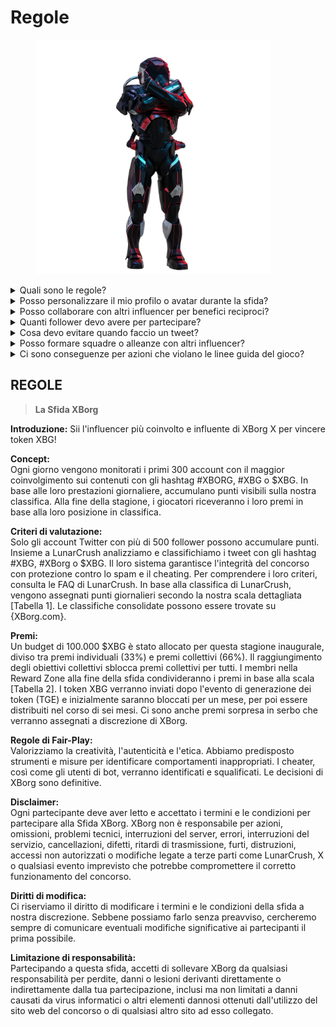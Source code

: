 # Regole

<figure><img src="../../.gitbook/assets/Prometheus.png" alt="" width="375"><figcaption></figcaption></figure>

<details>

<summary>Quali sono le regole?</summary>

Si prega di [scorrere verso il basso](rules-test.md#rules). Si prega di notare che sono integrate dai Termini e Condizioni a cui ogni partecipante accetta.

</details>

<details>

<summary>Posso personalizzare il mio profilo o avatar durante la sfida?</summary>

La personalizzazione del profilo o avatar su XBorg.gg o Twitter durante il gioco non influisce sui dati raccolti tramite LunarCrush. I dati sono collegati al tuo nome utente Twitter e non all'immagine del profilo.

</details>

<details>

<summary>Posso collaborare con altri influencer per benefici reciproci?</summary>

Assolutamente, collaborare con altri influencer può migliorare significativamente l'interazione dei tuoi tweet e amplificare la visibilità del nostro progetto. Finché queste collaborazioni rispettano le linee guida, sono incoraggiate.

</details>

<details>

<summary>Quanti follower devo avere per partecipare?</summary>

La sfida è aperta a tutti, ma i tuoi punti saranno conteggiati solo se hai almeno 500 follower su Twitter.

</details>

<details>

<summary>Cosa devo evitare quando faccio un tweet?</summary>

Sono presi in considerazione diversi fattori per identificare lo spam: parole ripetute, hashtag non pertinenti e termini vietati come "Giveaways", "Airdrops" e "Sweepstakes". Per ulteriori informazioni, visita: [https://lunarcrush.com/faq/how-does-lunarcrush-recognize-spam](https://lunarcrush.com/faq/how-does-lunarcrush-recognize-spam)

</details>

<details>

<summary>Posso formare squadre o alleanze con altri influencer?</summary>

Assolutamente, collaborare con altri influencer può migliorare significativamente l'interazione dei tuoi tweet e amplificare la visibilità del nostro progetto. Finché queste collaborazioni rispettano le linee guida, sono incoraggiate.

</details>

<details>

<summary>Ci sono conseguenze per azioni che violano le linee guida del gioco?</summary>

LunarCrush dispone di sistemi automatizzati per rilevare diversi tipi di comportamenti scorretti. Una volta rilevati, LunarCrush non ti riconoscerà più come influencer, con conseguente cessazione dell'accumulo dei punti. Se necessario, potresti anche essere squalificato dal concorso, perdendo così l'eligibilità per richiedere premi.

</details>



## **REGOLE**

> **La Sfida XBorg**

**Introduzione:** Sii l'influencer più coinvolto e influente di XBorg X per vincere token XBG!&#x20;

**Concept:** \
Ogni giorno vengono monitorati i primi 300 account con il maggior coinvolgimento sui contenuti con gli hashtag #XBORG, #XBG o $XBG. In base alle loro prestazioni giornaliere, accumulano punti visibili sulla nostra classifica. Alla fine della stagione, i giocatori riceveranno i loro premi in base alla loro posizione in classifica.&#x20;

**Criteri di valutazione:** \
Solo gli account Twitter con più di 500 follower possono accumulare punti. Insieme a LunarCrush analizziamo e classifichiamo i tweet con gli hashtag #XBG, #XBorg o $XBG. Il loro sistema garantisce l'integrità del concorso con protezione contro lo spam e il cheating. Per comprendere i loro criteri, consulta le FAQ di LunarCrush. In base alla classifica di LunarCrush, vengono assegnati punti giornalieri secondo la nostra scala dettagliata \[Tabella 1]. Le classifiche consolidate possono essere trovate su {XBorg.com}.&#x20;

**Premi:** \
Un budget di 100.000 $XBG è stato allocato per questa stagione inaugurale, diviso tra premi individuali (33%) e premi collettivi (66%). Il raggiungimento degli obiettivi collettivi sblocca premi collettivi per tutti. I membri nella Reward Zone alla fine della sfida condivideranno i premi in base alla scala \[Tabella 2]. I token XBG verranno inviati dopo l'evento di generazione dei token (TGE) e inizialmente saranno bloccati per un mese, per poi essere distribuiti nel corso di sei mesi. Ci sono anche premi sorpresa in serbo che verranno assegnati a discrezione di XBorg.&#x20;

**Regole di Fair-Play:** \
Valorizziamo la creatività, l'autenticità e l'etica. Abbiamo predisposto strumenti e misure per identificare comportamenti inappropriati. I cheater, così come gli utenti di bot, verranno identificati e squalificati. Le decisioni di XBorg sono definitive.&#x20;

**Disclaimer:** \
Ogni partecipante deve aver letto e accettato i termini e le condizioni per partecipare alla Sfida XBorg. XBorg non è responsabile per azioni, omissioni, problemi tecnici, interruzioni del server, errori, interruzioni del servizio, cancellazioni, difetti, ritardi di trasmissione, furti, distruzioni, accessi non autorizzati o modifiche legate a terze parti come LunarCrush, X o qualsiasi evento imprevisto che potrebbe compromettere il corretto funzionamento del concorso.&#x20;

**Diritti di modifica:** \
Ci riserviamo il diritto di modificare i termini e le condizioni della sfida a nostra discrezione. Sebbene possiamo farlo senza preavviso, cercheremo sempre di comunicare eventuali modifiche significative ai partecipanti il prima possibile.&#x20;

**Limitazione di responsabilità:** \
Partecipando a questa sfida, accetti di sollevare XBorg da qualsiasi responsabilità per perdite, danni o lesioni derivanti direttamente o indirettamente dalla tua partecipazione, inclusi ma non limitati a danni causati da virus informatici o altri elementi dannosi ottenuti dall'utilizzo del sito web del concorso o di qualsiasi altro sito ad esso collegato.